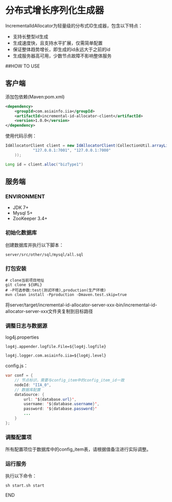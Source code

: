 # 分布式增长序列化生成器

IncrementalIdAllocator为轻量级的分布式ID生成器，包含以下特点：

* 支持长整型id生成
* 生成速度快，且支持水平扩展，仅需简单配置
* 保证整体趋势增长，即生成的id永远大于之前的id
* 生成服务器高可用，少数节点故障不影响整体服务

##HOW TO USE

## 客户端

添加包依赖(Maven:pom.xml)

```xml
<dependency>
    <groupId>com.asiainfo.iia</groupId>
    <artifactId>incremental-id-allocator-client</artifactId>
    <version>1.0.0</version>
</dependency>
```

使用代码示例：

```java
IdAllocatorClient client = new IdAllocatorClient(CollectionUtil.arrayListOf(
            "127.0.0.1:7001", "127.0.0.1:7000"
    ));

Long id = client.alloc("bizType1")
```


## 服务端

### ENVIRONMENT

* JDK 7+
* Mysql 5+
* ZooKeeper 3.4+

### 初始化数据库

创建数据库并执行以下脚本：

```
server/src/other/sql/mysql/all.sql
```

### 打包安装

```
# clone当前项目地址
git clone ${URL}
# -P可选参数:test(测试环境),production(生产环境)
mvn clean install -Pproduction -Dmaven.test.skip=true
```

将server/target/incremental-id-allocator-server-xxx-bin/incremental-id-allocator-server-xxx文件夹复制到目标路径

### 调整日志与数据源

log4j.properties

```
log4j.appender.logfile.File=${log4j.logfile}

log4j.logger.com.asiainfo.iia=${log4j.level}
```

config.js：

```java
var conf = {
    // 节点标识，需要与config_item中的config_item_id一致
    nodeId: "IIA_0",
    // 数据库配置
    dataSource: {
        url: '${database.url}',
        username: '${database.username}',
        password: '${database.password}'
        ...
    }
};
```

### 调整配置项

所有配置项位于数据库中的config_item表，请根据值备注进行实际调整。

### 运行服务

执行以下命令：

```shell
sh start.sh start
```

END
